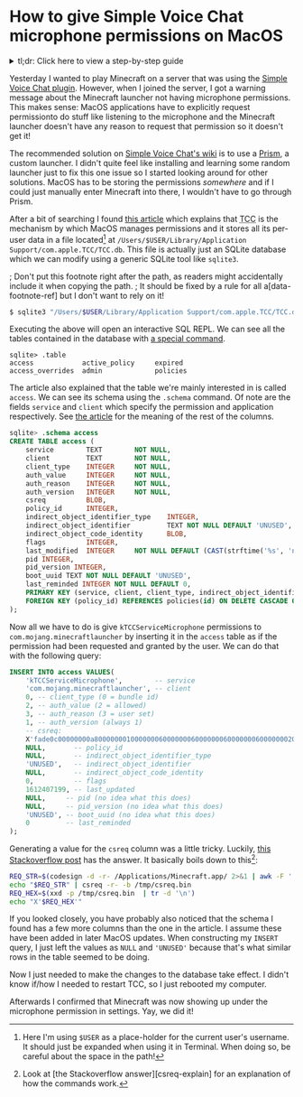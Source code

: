 # How to give Simple Voice Chat microphone permissions on MacOS

<details>

<summary>tl;dr: Click here to view a step-by-step guide</summary>

If you voice that doesn't work
and you're getting an error complaining about MacOS permissions,
you can execute the following code in Terminal.app
to give the Minecraft launcher the correct permissions.
After executing the code, restart the your computer.

```sh
sqlite3 "/Users/$USER/Library/Application Support/com.apple.TCC/TCC.db" <<EOF
INSERT INTO access VALUES(
	'kTCCServiceMicrophone',        -- service
	'com.mojang.minecraftlauncher', -- client
	0, -- client_type (0 = bundle id)
	2, -- auth_value (2 = allowed)
	3, -- auth_reason (3 = user set)
	1, -- auth_version (always 1)
	-- csreq:
	X'fade0c00000000a80000000100000006000000060000000600000006000000020000001c636f6d2e6d6f6a616e672e6d696e6563726166746c61756e636865720000000f0000000e000000010000000a2a864886f763640602060000000000000000000e000000000000000a2a864886f7636406010d0000000000000000000b000000000000000a7375626a6563742e4f550000000000010000000a48523939325a454145360000',
	NULL,       -- policy_id
	NULL,       -- indirect_object_identifier_type
	'UNUSED',   -- indirect_object_identifier
	NULL,       -- indirect_object_code_identity
	0,          -- flags
	1612407199, -- last_updated
	NULL,     -- pid (no idea what this does)
	NULL,     -- pid_version (no idea what this does)
	'UNUSED', -- boot_uuid (no idea what this does)
	0         -- last_reminded
);
EOF
```

This is confirmed to be working on the following software versions.

* MacOS 14.5 (23F79)
* Minecraft 1.21.1
* Fabric 0.16.4
* Simple Voice Chat 2.5.21

It is probably going to break slightly in future updates to MacOS.
In that case see the rest of this post.

</details>

Yesterday I wanted to play Minecraft on a server
that was using the [Simple Voice Chat plugin][svc].
However, when I joined the server,
I got a warning message about
the Minecraft launcher not having microphone permissions.
This makes sense:
MacOS applications have to explicitly request permissionto do stuff like listening to the microphone
and the Minecraft launcher doesn't have any reason to request that permission
so it doesn't get it!

The recommended solution on [Simple Voice Chat's wiki][svc-wiki] is to use a [Prism], a custom launcher.
I didn't quite feel like installing and learning some random launcher just to fix this one issue
so I started looking around for other solutions.
MacOS has to be storing the permissions *somewhere*
and if I could just manually enter Minecraft into there,
I wouldn't have to go through Prism.

After a bit of searching
I found [this article][tcc-deepdive]
which explains that <abbr title="Transparency, Consent, and Control">TCC</abbr> is the mechanism by which MacOS manages permissions
and it stores all its per-user data in a file located[^shvar] at
`/Users/$USER/Library/Application Support/com.apple.TCC/TCC.db`.
This file is actually just an SQLite database
which we can modify using a generic SQLite tool like `sqlite3`.

; Don't put this footnote right after the path, as readers might accidentally include it when copying the path.
; It should be fixed by a rule for all a[data-footnote-ref] but I don't want to rely on it!
[^shvar]: Here I'm using `$USER` as a place-holder for the current user's username.
It should just be expanded when using it in Terminal.
When doing so, be careful about the space in the path!

```sh
$ sqlite3 "/Users/$USER/Library/Application Support/com.apple.TCC/TCC.db"
```

Executing the above will open an interactive SQL REPL.
We can see all the tables contained in the database with [a special command][dot-command].

```
sqlite> .table
access            active_policy     expired
access_overrides  admin             policies
```

The article also explained that the table we're mainly interested in is called `access`.
We can see its schema using the `.schema` command.
Of note are the fields `service` and `client` which specify the permission and application respectively.
See [the article][tcc-deepdive] for the meaning of the rest of the columns.

```sql
sqlite> .schema access
CREATE TABLE access (
	service        TEXT        NOT NULL,
	client         TEXT        NOT NULL,
	client_type    INTEGER     NOT NULL,
	auth_value     INTEGER     NOT NULL,
	auth_reason    INTEGER     NOT NULL,
	auth_version   INTEGER     NOT NULL,
	csreq          BLOB,
	policy_id      INTEGER,
	indirect_object_identifier_type    INTEGER,
	indirect_object_identifier         TEXT NOT NULL DEFAULT 'UNUSED',
	indirect_object_code_identity      BLOB,
	flags          INTEGER,
	last_modified  INTEGER     NOT NULL DEFAULT (CAST(strftime('%s', 'now') AS INTEGER)),
	pid INTEGER,
	pid_version INTEGER,
	boot_uuid TEXT NOT NULL DEFAULT 'UNUSED',
	last_reminded INTEGER NOT NULL DEFAULT 0,
	PRIMARY KEY (service, client, client_type, indirect_object_identifier),
	FOREIGN KEY (policy_id) REFERENCES policies(id) ON DELETE CASCADE ON UPDATE CASCADE
);
```

Now all we have to do is give `kTCCServiceMicrophone` permissions to `com.mojang.minecraftlauncher`
by inserting it in the `access` table
as if the permission had been requested and granted by the user.
We can do that with the following query:

```sql
INSERT INTO access VALUES(
	'kTCCServiceMicrophone',        -- service
	'com.mojang.minecraftlauncher', -- client
	0, -- client_type (0 = bundle id)
	2, -- auth_value (2 = allowed)
	3, -- auth_reason (3 = user set)
	1, -- auth_version (always 1)
	-- csreq:
	X'fade0c00000000a80000000100000006000000060000000600000006000000020000001c636f6d2e6d6f6a616e672e6d696e6563726166746c61756e636865720000000f0000000e000000010000000a2a864886f763640602060000000000000000000e000000000000000a2a864886f7636406010d0000000000000000000b000000000000000a7375626a6563742e4f550000000000010000000a48523939325a454145360000',
	NULL,       -- policy_id
	NULL,       -- indirect_object_identifier_type
	'UNUSED',   -- indirect_object_identifier
	NULL,       -- indirect_object_code_identity
	0,          -- flags
	1612407199, -- last_updated
	NULL,     -- pid (no idea what this does)
	NULL,     -- pid_version (no idea what this does)
	'UNUSED', -- boot_uuid (no idea what this does)
	0         -- last_reminded
);
```

Generating a value for the `csreq` column was a little tricky.
Luckily, [this Stackoverflow post][csreq-gen] has the answer.
It basically boils down to this[^csreq-explain]:

```sh
REQ_STR=$(codesign -d -r- /Applications/Minecraft.app/ 2>&1 | awk -F ' => ' '/designated/{print $2}')
echo "$REQ_STR" | csreq -r- -b /tmp/csreq.bin
REQ_HEX=$(xxd -p /tmp/csreq.bin  | tr -d '\n')
echo "X'$REQ_HEX'"
```

[^csreq-explain]: Look at [the Stackoverflow answer][csreq-explain] for an explanation of
how the commands work.

If you looked closely,
you have probably also noticed
that the schema I found has a few more columns than the one in the article.
I assume these have been added in later MacOS updates.
When constructing my `INSERT` query, I just left the values as `NULL` and `'UNUSED'`
because that's what similar rows in the table seemed to be doing.

Now I just needed to make the changes to the database take effect.
I didn't know if/how I needed to restart TCC,
so I just rebooted my computer.

Afterwards I confirmed
that Minecraft was now showing up under the microphone permission in settings.
Yay, we did it!

[svc]: https://modrinth.com/plugin/simple-voice-chat
[svc-wiki]: https://modrepo.de/minecraft/voicechat/wiki/macos
[tcc-deepdive]: https://www.rainforestqa.com/blog/macos-tcc-db-deep-dive
[Prism]: https://prismlauncher.org/
[dot-command]: https://www.sqlite.org/cli.html#special_commands_to_sqlite3_dot_commands_
[csreq-gen]: https://stackoverflow.com/a/57259004
